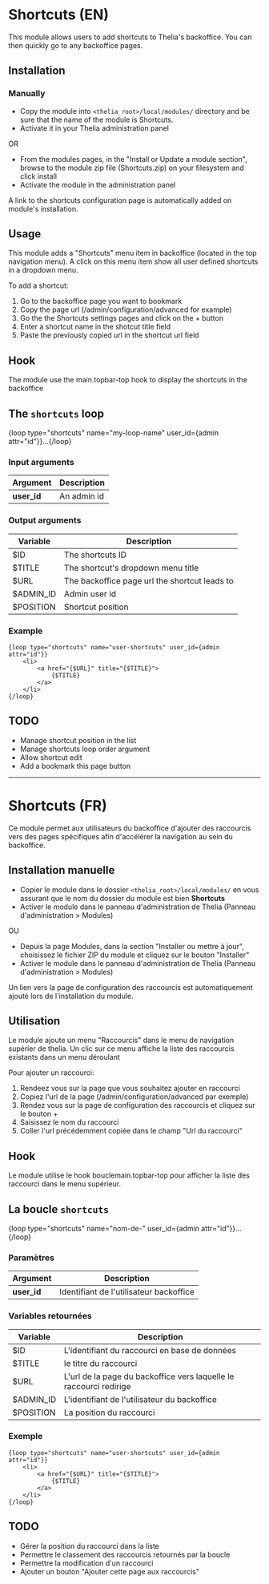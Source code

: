 # Shortcuts (EN)

This module allows users to add shortcuts to Thelia's backoffice. You can then quickly go to any backoffice pages.

## Installation

### Manually

* Copy the module into ```<thelia_root>/local/modules/``` directory and be sure that the name of the module is Shortcuts.
* Activate it in your Thelia administration panel

 OR

* From the modules pages, in the "Install or Update a module section", browse to the module zip file (Shortcuts.zip) on your filesystem and click install
* Activate the module in the administration panel

A link to the shortcuts configuration page is automatically added on module's installation.

## Usage

This module adds a "Shortcuts" menu item in backoffice (located in the top navigation menu). A click on this menu item show all user defined shortcuts in a dropdown menu.

To add a shortcut:

1. Go to the backoffice page you want to bookmark
2. Copy the page url (/admin/configuration/advanced for example)
3. Go the the Shortcuts settings pages and click on the + button
4. Enter a shortcut name in the shotcut title field
5. Paste the previously copied url in the shortcut url field


## Hook

The module use the main.topbar-top hook to display the shortcuts in the backoffice



## The `shortcuts` loop

{loop type="shortcuts" name="my-loop-name" user_id={admin attr="id"}}...{/loop}


### Input arguments

|Argument |Description |
|---      |--- |
|**user_id** | An admin id |

### Output arguments

|Variable   |Description |
|---        |--- |
|$ID        | The shortcuts ID |
|$TITLE     | The shortcut's dropdown menu title  |
|$URL       | The backoffice page url the shortcut leads to |
|$ADMIN_ID  | Admin user id |
|$POSITION  | Shortcut position |

### Example
```
{loop type="shortcuts" name="user-shortcuts" user_id={admin attr="id"}}
	<li>
	    <a href="{$URL}" title="{$TITLE}">
	        {$TITLE}
	    </a>
	</li>
{/loop}
```

## TODO

* Manage shortcut position in the list
* Manage shortcuts loop order argument
* Allow shortcut edit
* Add a bookmark this page button

- - -

# Shortcuts (FR)

Ce module permet aux utilisateurs du backoffice d'ajouter des raccourcis vers des pages spécifiques afin d'accélérer la navigation au sein du backoffice.

## Installation manuelle

* Copier le module dans le dossier ```<thelia_root>/local/modules/``` en vous assurant que le nom du dossier du module est bien **Shortcuts**
* Activer le module dans le panneau d'administration de Thelia (Panneau d'administration > Modules)

 OU

* Depuis la page Modules, dans la section "Installer ou mettre à jour", choisissez le fichier ZIP du module et cliquez sur le bouton "Installer"
* Activer le module dans le panneau d'administration de Thelia (Panneau d'administration > Modules)

Un lien vers la page de configuration des raccourcis est automatiquement ajouté lors de l'installation du module.

## Utilisation

Le module ajoute un menu "Raccourcis" dans le menu de navigation supérier de thelia. Un clic sur ce menu affiche la liste des raccourcis existants dans un menu déroulant

Pour ajouter un raccourci:

1. Rendeez vous sur la page que vous souhaitez ajouter en raccourci
2. Copiez l'url de la page (/admin/configuration/advanced par exemple)
3. Rendez vous sur la page de configuration des raccourcis et cliquez sur le bouton +
4. Saisissez le nom du raccourci
5. Coller l'url précédemment copiée dans le champ "Url du raccourci"


## Hook

Le module utilise le hook bouclemain.topbar-top pour afficher la liste des raccourci dans le menu supérieur.


## La boucle `shortcuts`

{loop type="shortcuts" name="nom-de-" user_id={admin attr="id"}}...{/loop}


### Paramètres

|Argument |Description |
|---      |--- |
|**user_id** | Identifiant de l'utilisateur backoffice |

### Variables retournées

|Variable   |Description |
|---        |--- |
|$ID        | L'identifiant du raccourci en base de données |
|$TITLE     | le titre du raccourci  |
|$URL       | L'url de la page du backoffice vers laquelle le raccourci redirige |
|$ADMIN_ID  | L'identifiant de l'utilisateur du backoffice |
|$POSITION  | La position du raccourci |

### Exemple
```
{loop type="shortcuts" name="user-shortcuts" user_id={admin attr="id"}}
	<li>
	    <a href="{$URL}" title="{$TITLE}">
	        {$TITLE}
	    </a>
	</li>
{/loop}
```

## TODO

* Gérer la position du raccourci dans la liste
* Permettre le classement des raccourcis retournés par la boucle
* Permettre la modification d'un raccourci
* Ajouter un bouton "Ajouter cette page aux raccourcis"
